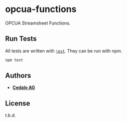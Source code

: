 # opcua-functions

OPCUA Streamsheet Functions.



## Run Tests
All tests are written with [`jest`][jest]. They can be run with npm.
```bash
npm test
```


## Authors
* [**Cedalo AG**][cedalo]


## License
t.b.d.


[cedalo]: https://cedalo.com
[jest]: https://jestjs.io

